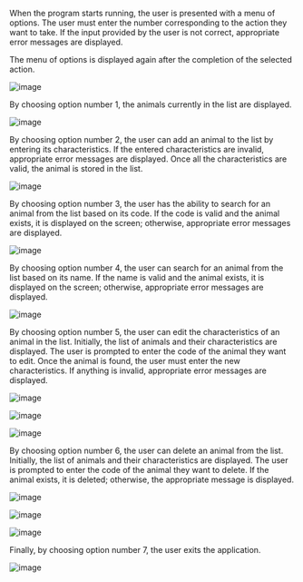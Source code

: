 When the program starts running, the user is presented with a menu of options. The user must enter the number corresponding to the action they want to take. If the input provided by the user is not correct, appropriate error messages are displayed. 

The menu of options is displayed again after the completion of the selected action.

![image](https://github.com/apostolouagg/Zoo/assets/61296853/16334201-6c77-4ddb-aea1-a96cfbdd2ce4)



By choosing option number 1, the animals currently in the list are displayed.

![image](https://github.com/apostolouagg/Zoo/assets/61296853/063ccea9-e7e9-41b0-bd06-0e2d168c34c2)



By choosing option number 2, the user can add an animal to the list by entering its characteristics. If the entered characteristics are invalid, appropriate error messages are displayed. Once all the characteristics are valid, the animal is stored in the list.

![image](https://github.com/apostolouagg/Zoo/assets/61296853/15fe58a0-8f2d-4243-b301-1b0440021b8e)



By choosing option number 3, the user has the ability to search for an animal from the list based on its code. If the code is valid and the animal exists, it is displayed on the screen; otherwise, appropriate error messages are displayed.

![image](https://github.com/apostolouagg/Zoo/assets/61296853/58c9e28c-51f1-4693-81d5-6481ae89a1f9)



By choosing option number 4, the user can search for an animal from the list based on its name. If the name is valid and the animal exists, it is displayed on the screen; otherwise, appropriate error messages are displayed.

![image](https://github.com/apostolouagg/Zoo/assets/61296853/818d9cfe-bad8-47e4-92ec-1fc0c879daa3)



By choosing option number 5, the user can edit the characteristics of an animal in the list. Initially, the list of animals and their characteristics are displayed. The user is prompted to enter the code of the animal they want to edit. Once the animal is found, the user must enter the new characteristics. If anything is invalid, appropriate error messages are displayed.

![image](https://github.com/apostolouagg/Zoo/assets/61296853/8d503c36-46ac-483c-8d18-50352d7a2465)

![image](https://github.com/apostolouagg/Zoo/assets/61296853/3a21d5e4-861a-4741-a5e7-679561f46811)


![image](https://github.com/apostolouagg/Zoo/assets/61296853/48dad718-022c-4ee3-9afe-60c80cc950fb)



By choosing option number 6, the user can delete an animal from the list. Initially, the list of animals and their characteristics are displayed. The user is prompted to enter the code of the animal they want to delete. If the animal exists, it is deleted; otherwise, the appropriate message is displayed.

![image](https://github.com/apostolouagg/Zoo/assets/61296853/c6eeb236-fe08-43c1-a315-d78673025228)

![image](https://github.com/apostolouagg/Zoo/assets/61296853/ea0326ee-dff2-45f4-9f33-615cc372c703)

![image](https://github.com/apostolouagg/Zoo/assets/61296853/53548a71-d372-45a8-bd5f-678336f010a4)



Finally, by choosing option number 7, the user exits the application. 

![image](https://github.com/apostolouagg/Zoo/assets/61296853/c30eba12-159b-4880-bbfb-ae629be1ad5d)
